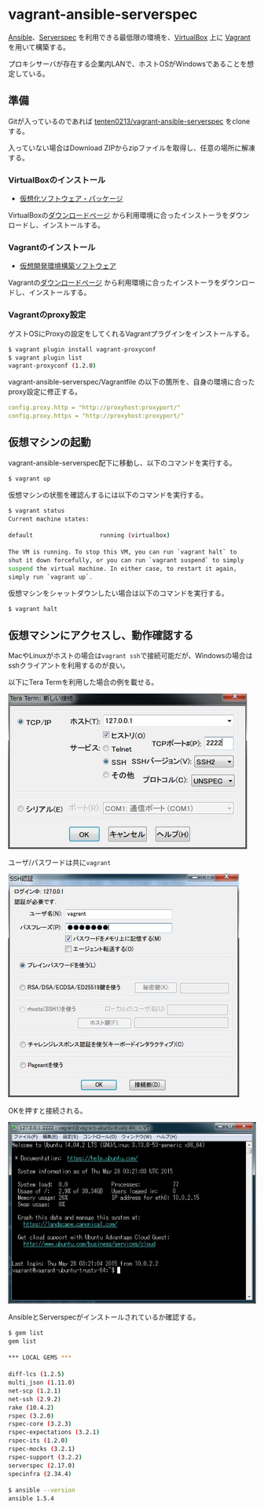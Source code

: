 # vagrant-ansible-serverspec

[Ansible](http://www.ansible.com/home)、[Serverspec](http://serverspec.org) を利用できる最低限の環境を、[VirtualBox](https://www.virtualbox.org/) 上に [Vagrant](https://www.vagrantup.com/) を用いて構築する。

プロキシサーバが存在する企業内LANで、ホストOSがWindowsであることを想定している。

## 準備

Gitが入っているのであれば [tenten0213/vagrant-ansible-serverspec](https://github.com/tenten0213/vagrant-ansible-serverspec) をcloneする。

入っていない場合はDownload ZIPからzipファイルを取得し、任意の場所に解凍する。

### VirtualBoxのインストール
* [仮想化ソフトウェア・パッケージ](http://ja.wikipedia.org/wiki/VirtualBox)

VirtualBoxの[ダウンロードページ](https://www.virtualbox.org/wiki/Downloads) から利用環境に合ったインストーラをダウンロードし、インストールする。

### Vagrantのインストール
* [仮想開発環境構築ソフトウェア](http://ja.wikipedia.org/wiki/Vagrant_%28%E3%82%BD%E3%83%95%E3%83%88%E3%82%A6%E3%82%A7%E3%82%A2%29)

Vagrantの[ダウンロードページ](https://www.vagrantup.com/downloads.html) から利用環境に合ったインストーラをダウンロードし、インストールする。

### Vagrantのproxy設定
ゲストOSにProxyの設定をしてくれるVagrantプラグインをインストールする。

```bash
$ vagrant plugin install vagrant-proxyconf
$ vagrant plugin list
vagrant-proxyconf (1.2.0)
```

vagrant-ansible-serverspec/Vagrantfile の以下の箇所を、自身の環境に合ったproxy設定に修正する。

```yaml
config.proxy.http = "http://proxyhost:proxyport/"
config.proxy.https = "http://proxyhost:proxyport/"
```

## 仮想マシンの起動
vagrant-ansible-serverspec配下に移動し、以下のコマンドを実行する。

```bash
$ vagrant up
```

仮想マシンの状態を確認んするには以下のコマンドを実行する。
```bash
$ vagrant status
Current machine states:

default                   running (virtualbox)

The VM is running. To stop this VM, you can run `vagrant halt` to
shut it down forcefully, or you can run `vagrant suspend` to simply
suspend the virtual machine. In either case, to restart it again,
simply run `vagrant up`.
```

仮想マシンをシャットダウンしたい場合は以下のコマンドを実行する。

```bash
$ vagrant halt
```

## 仮想マシンにアクセスし、動作確認する
MacやLinuxがホストの場合は`vagrant ssh`で接続可能だが、Windowsの場合はsshクライアントを利用するのが良い。

以下にTera Termを利用した場合の例を載せる。

![teraterm](./images/teraterm.jpg)

ユーザ/パスワードは共に`vagrant`

![authentication](./images/authentication.jpg)

OKを押すと接続される。

![connected](./images/connected.jpg)

AnsibleとServerspecがインストールされているか確認する。

```bash
$ gem list
gem list

*** LOCAL GEMS ***

diff-lcs (1.2.5)
multi_json (1.11.0)
net-scp (1.2.1)
net-ssh (2.9.2)
rake (10.4.2)
rspec (3.2.0)
rspec-core (3.2.3)
rspec-expectations (3.2.1)
rspec-its (1.2.0)
rspec-mocks (3.2.1)
rspec-support (3.2.2)
serverspec (2.17.0)
specinfra (2.34.4)

$ ansible --version
ansible 1.5.4
```